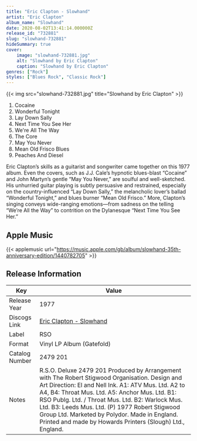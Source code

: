 ```yaml
---
title: "Eric Clapton - Slowhand"
artist: "Eric Clapton"
album_name: "Slowhand"
date: 2020-08-02T13:41:14.000000Z
release_id: "732881"
slug: "slowhand-732881"
hideSummary: true
cover:
    image: "slowhand-732881.jpg"
    alt: "Slowhand by Eric Clapton"
    caption: "Slowhand by Eric Clapton"
genres: ["Rock"]
styles: ["Blues Rock", "Classic Rock"]
---
```


{{< img src="slowhand-732881.jpg" title="Slowhand by Eric Clapton" >}}

<!-- section break -->

1. Cocaine
2. Wonderful Tonight
3. Lay Down Sally
4. Next Time You See Her
5. We're All The Way
6. The Core
7. May You Never
8. Mean Old Frisco Blues
9. Peaches And Diesel

<!-- section break -->


Eric Clapton’s skills as a guitarist and songwriter came together on this 1977 album. Even the covers, such as J.J. Cale’s hypnotic blues-blast “Cocaine” and John Martyn’s gentle “May You Never,” are soulful and well-sketched. His unhurried guitar playing is subtly persuasive and restrained, especially on the country-influenced “Lay Down Sally,” the melancholic lover’s ballad “Wonderful Tonight,” and blues burner “Mean Old Frisco.” More, Clapton’s singing conveys wide-ranging emotions—from sadness on the telling “We’re All the Way” to contrition on the Dylanesque “Next Time You See Her.”



## Apple Music
{{< applemusic url="https://music.apple.com/gb/album/slowhand-35th-anniversary-edition/1440782705" >}}






## Release Information
|  Key           | Value                                                |
| ---------------| ---------------------------------------------------- |
| Release Year   | 1977                                   |
| Discogs Link   | [Eric Clapton - Slowhand](https://www.discogs.com/release/732881-Eric-Clapton-Slowhand) |
| Label          | RSO |
| Format         | Vinyl LP Album (Gatefold) |
| Catalog Number | 2479 201 |
| Notes | R.S.O. Deluxe 2479 201    Produced by Arrangement with The Robert Stigwood Organisation.  Design and Art Direction: El and Nell Ink.    A1: ATV Mus. Ltd.  A2 to A4, B4: Throat Mus. Ltd.  A5: Anchor Mus. Ltd.  B1: RSO Publg. Ltd. / Throat Mus. Ltd.  B2: Warlock Mus. Ltd.  B3: Leeds Mus. Ltd.    (P) 1977 Robert Stigwood Group Ltd.  Marketed by Polydor.  Made in England.  Printed and made by Howards Printers (Slough) Ltd., England.   |